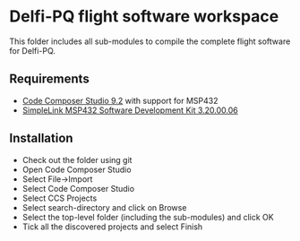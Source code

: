 # Delfi-PQ flight software workspace
This folder includes all sub-modules to compile the complete flight software for Delfi-PQ.

## Requirements

- [Code Composer Studio 9.2](http://software-dl.ti.com/ccs/esd/documents/ccs_downloads.html) with support for MSP432
- [SimpleLink MSP432 Software Development Kit 3.20.00.06](http://www.ti.com/tool/SIMPLELINK-MSP432-SDK)

## Installation

- Check out the folder using git
- Open Code Composer Studio
- Select File->Import
- Select Code Composer Studio
- Select CCS Projects
- Select search-directory and click on Browse
- Select the top-level folder (including the sub-modules) and click OK
- Tick all the discovered projects and select Finish

